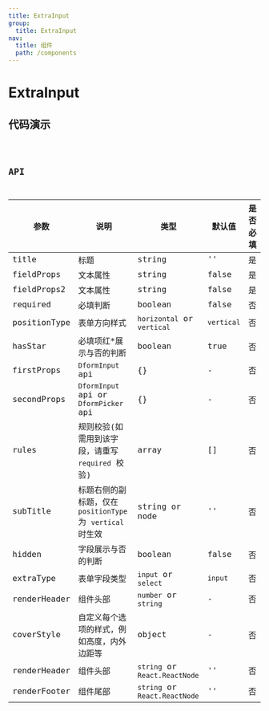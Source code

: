 ```yaml
---
title: ExtraInput
group:
  title: ExtraInput
nav:
  title: 组件
  path: /components
---
```


# ExtraInput

## 代码演示

<code src="./demo/index.tsx" />

## API

| 参数         | 说明                                                       | 类型                          | 默认值     | 是否必填 |
| ------------ | ---------------------------------------------------------- | ----------------------------- | ---------- | -------- |
| title        | 标题                                                       | string                        | ''         | 是       |
| fieldProps   | 文本属性                                                   | string                        | false      | 是       |
| fieldProps2  | 文本属性                                                   | string                        | false      | 是       |
| required     | 必填判断                                                   | boolean                       | false      | 否       |
| positionType | 表单方向样式                                               | `horizontal` or `vertical`    | `vertical` | 否       |
| hasStar      | 必填项红\*展示与否的判断                                   | boolean                       | true       | 否       |
| firstProps   | `DformInput` api                                           | {}                            | -          | 否       |
| secondProps  | `DformInput` api or `DformPicker` api                      | {}                            | -          | 否       |
| rules        | 规则校验(如需用到该字段，请重写 `required` 校验)           | array                         | []         | 否       |
| subTitle     | 标题右侧的副标题，仅在 `positionType` 为 `vertical` 时生效 | string or node                | ''         | 否       |
| hidden       | 字段展示与否的判断                                         | boolean                       | false      | 否       |
| extraType    | 表单字段类型                                               | `input` or `select`           | `input`    | 否       |
| renderHeader | 组件头部                                                   | `number` or `string`          | -          | 否       |
| coverStyle   | 自定义每个选项的样式，例如高度，内外边距等                 | object                        | -          | 否       |
| renderHeader | 组件头部                                                   | `string` or `React.ReactNode` | ''         | 否       |
| renderFooter | 组件尾部                                                   | `string` or `React.ReactNode` | ''         | 否       |
